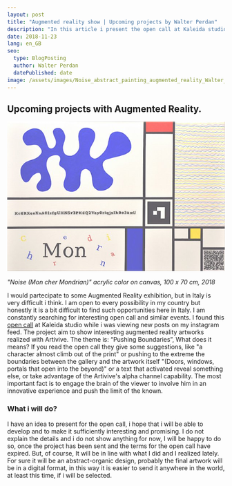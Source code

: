 ```yaml
---
layout: post
title: "Augmented reality show | Upcoming projects by Walter Perdan"
description: "In this article i present the open call at Kaleida studio for projects with Artivive technology. The project aim to present artworks from selected artists working with augmented reality."
date: 2018-11-23
lang: en_GB
seo:
  type: BlogPosting
  author: Walter Perdan
  datePublished: date
image: /assets/images/Noise_abstract_painting_augmented_reality_Walter_Perdan.jpg
---
```

## Upcoming projects with Augmented Reality.
[!["Noise (Mon cher Mondrian)" interactive acrylic painting made with Ar.js by Walter Perdan.](/assets/images/Noise_abstract_painting_augmented_reality_Walter_Perdan.jpg)](https://www.walterperdan.com/en/artworks/painting/noise-abstract-art)

_"Noise (Mon cher Mondrian)" acrylic color on canvas, 100 x 70 cm, 2018_

  [4fd2387c]: https://www.kaleida.studio/ar-art-show-open-call "AR show"

I would partecipate to some Augmented Reality exhibition, but in Italy is very difficult i think. I am open to every possibility in my country but honestly it is a bit difficult to find such opportunities here in Italy. I am constantly searching for interesting open call and similar events. I found this [open call][4fd2387c] at Kaleida studio while i was viewing new posts on my instagram feed.  The project aim to show interesting augmented reality artworks realized with Artivive. The theme is: “Pushing Boundaries”, What does it means? If you read the open call they give some suggestions, like "a character almost climb out of the print"  or pushing to the extreme the boundaries between the gallery and the artwork itself "(Doors, windows, portals that open into the beyond)" or a text that activated reveal something else, or take advantage of the Artivive's alpha channel capability. The most important fact is to engage the brain of the viewer to involve him in an innovative experience and push the limit of the known.

### What i will do?

I have an idea to present for the open call, i hope that i will be able to develop and to make it sufficiently interesting and promising. I do not explain the details and i do not show anything for now, I will be happy to do so, once the project has been sent and the terms for the open call have expired. But, of course, It will be in line with what I did and I realized lately. For sure it will be an abstract-organic design, probably the final artwork will be in a digital format, in this way it is easier to send it anywhere in the world, at least this time, if i will be selected.
